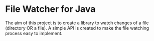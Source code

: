 # File Watcher for Java
The aim of this project is to create a library to watch changes of a file (directory OR a file). 
A simple API is created to make the file watching process easy to implement.

